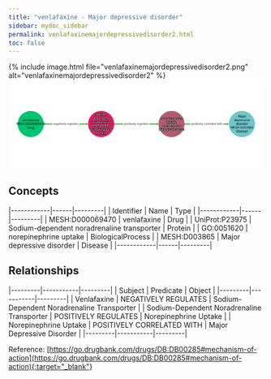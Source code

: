 ```yaml
---
title: "venlafaxine - Major depressive disorder"
sidebar: mydoc_sidebar
permalink: venlafaxinemajordepressivedisorder2.html
toc: false 
---
```


{% include image.html file="venlafaxinemajordepressivedisorder2.png" alt="venlafaxinemajordepressivedisorder2" %}![Path Visualization](/images/venlafaxinemajordepressivedisorder2.png)

## Concepts

|------------|------|---------|
| Identifier | Name | Type    |
|------------|------|---------|
| MESH:D000069470 | venlafaxine | Drug |
| UniProt:P23975 | Sodium-dependent noradrenaline transporter | Protein |
| GO:0051620 | norepinephrine uptake | BiologicalProcess |
| MESH:D003865 | Major depressive disorder | Disease |
|------------|------|---------|

## Relationships

|---------|-----------|---------|
| Subject | Predicate | Object  |
|---------|-----------|---------|
| Venlafaxine | NEGATIVELY REGULATES | Sodium-Dependent Noradrenaline Transporter |
| Sodium-Dependent Noradrenaline Transporter | POSITIVELY REGULATES | Norepinephrine Uptake |
| Norepinephrine Uptake | POSITIVELY CORRELATED WITH | Major Depressive Disorder |
|---------|-----------|---------|

Reference: [https://go.drugbank.com/drugs/DB:DB00285#mechanism-of-action](https://go.drugbank.com/drugs/DB:DB00285#mechanism-of-action){:target="_blank"}